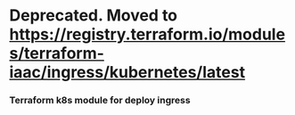 # Deprecated. Moved to https://registry.terraform.io/modules/terraform-iaac/ingress/kubernetes/latest

### Terraform k8s module for deploy ingress

